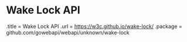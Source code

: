 # Wake Lock API

.title = Wake Lock API
.url = <https://w3c.github.io/wake-lock/>
.package = github.com/gowebapi/webapi/unknown/wake-lock
